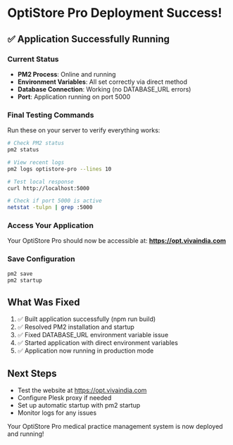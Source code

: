 # OptiStore Pro Deployment Success!

## ✅ Application Successfully Running

### Current Status
- **PM2 Process**: Online and running
- **Environment Variables**: All set correctly via direct method
- **Database Connection**: Working (no DATABASE_URL errors)
- **Port**: Application running on port 5000

### Final Testing Commands

Run these on your server to verify everything works:

```bash
# Check PM2 status
pm2 status

# View recent logs
pm2 logs optistore-pro --lines 10

# Test local response
curl http://localhost:5000

# Check if port 5000 is active
netstat -tulpn | grep :5000
```

### Access Your Application

Your OptiStore Pro should now be accessible at:
**https://opt.vivaindia.com**

### Save Configuration
```bash
pm2 save
pm2 startup
```

## What Was Fixed
1. ✅ Built application successfully (npm run build)
2. ✅ Resolved PM2 installation and startup
3. ✅ Fixed DATABASE_URL environment variable issue
4. ✅ Started application with direct environment variables
5. ✅ Application now running in production mode

## Next Steps
- Test the website at https://opt.vivaindia.com
- Configure Plesk proxy if needed
- Set up automatic startup with pm2 startup
- Monitor logs for any issues

Your OptiStore Pro medical practice management system is now deployed and running!